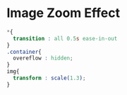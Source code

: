# Image Zoom Effect

```css
*{
  transition : all 0.5s ease-in-out
}
.container{
  overeflow : hidden;
}
img{
  transform : scale(1.3);
}
```
